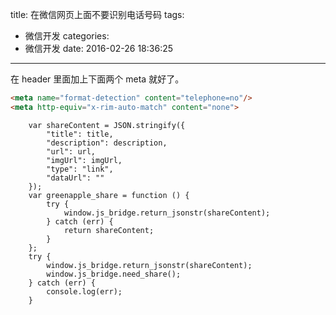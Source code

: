 title: 在微信网页上面不要识别电话号码
tags:
  - 微信开发
categories:
  - 微信开发
date: 2016-02-26 18:36:25
---

在 header 里面加上下面两个 meta 就好了。

```html
<meta name="format-detection" content="telephone=no"/>
<meta http-equiv="x-rim-auto-match" content="none">
```



        var shareContent = JSON.stringify({
            "title": title,
            "description": description,
            "url": url,
            "imgUrl": imgUrl,
            "type": "link",
            "dataUrl": ""
        });
        var greenapple_share = function () {
            try {
                window.js_bridge.return_jsonstr(shareContent);
            } catch (err) {
                return shareContent;
            }
        };
        try {
            window.js_bridge.return_jsonstr(shareContent);
            window.js_bridge.need_share();
        } catch (err) {
            console.log(err);
        }
